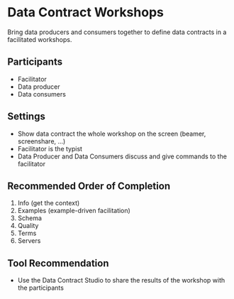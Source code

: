 # Data Contract Workshops

Bring data producers and consumers together to define data contracts in a facilitated workshops.

## Participants

- Facilitator
- Data producer
- Data consumers

## Settings

- Show data contract the whole workshop on the screen (beamer, screenshare, ...)
- Facilitator is the typist
- Data Producer and Data Consumers discuss and give commands to the facilitator

## Recommended Order of Completion

1. Info (get the context)
2. Examples (example-driven facilitation)
3. Schema
4. Quality
5. Terms
6. Servers

## Tool Recommendation

- Use the Data Contract Studio to share the results of the workshop with the participants
